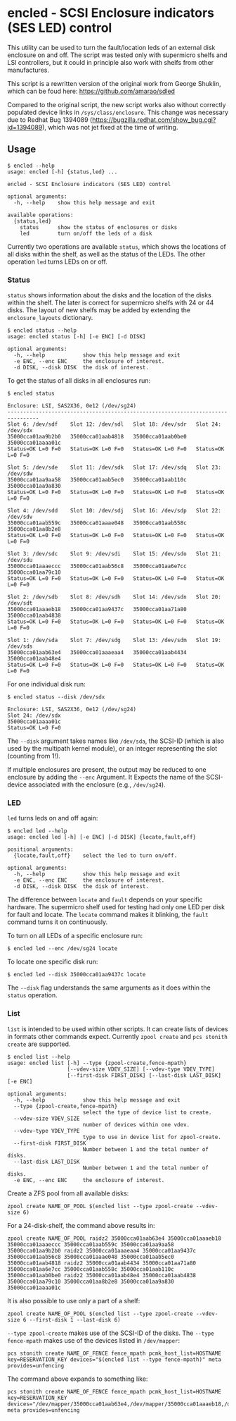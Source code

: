 # encled - SCSI Enclosure indicators (SES LED) control

This utility can be used to turn the fault/location leds of an external disk enclosure on and off. The script was tested
only with supermicro shelfs and LSI controllers, but it could in principle also work with shelfs from other manufactures. 

This script is a rewritten version of the original work from George Shuklin, 
which can be foud here: https://github.com/amarao/sdled

Compared to the original script, the new script works also without correctly populated device links in 
`/sys/class/enclosure`. This change was necessary due to Redhat Bug 1394089 (https://bugzilla.redhat.com/show_bug.cgi?id=1394089), 
which was not jet fixed at the time of writing.

## Usage

    $ encled --help
    usage: encled [-h] {status,led} ...
    
    encled - SCSI Enclosure indicators (SES LED) control
    
    optional arguments:
      -h, --help    show this help message and exit
    
    available operations:
      {status,led}
        status      show the status of enclosures or disks
        led         turn on/off the leds of a disk
        
Currently two operations are available `status`, which shows the locations of all disks within the shelf, as well as
the status of the LEDs. The other operation `led` turns LEDs on or off. 

### Status
`status` shows information about the disks and the location of the disks within the shelf. The later is correct for
supermicro shelfs with 24 or 44 disks. The layout of new shelfs may be added by extending the `enclosure_layouts` 
dictionary.

    $ encled status --help
    usage: encled status [-h] [-e ENC] [-d DISK]
    
    optional arguments:
      -h, --help            show this help message and exit
      -e ENC, --enc ENC     the enclosure of interest.
      -d DISK, --disk DISK  the disk of interest.


To get the status of all disks in all enclosures run:

    $ encled status 

    Enclosure: LSI, SAS2X36, 0e12 (/dev/sg24)
    --------------------------------------------------------------------------------
    Slot 6: /dev/sdf    Slot 12: /dev/sdl   Slot 18: /dev/sdr   Slot 24: /dev/sdx   
    35000cca01aa9b2b0   35000cca01aab4818   35000cca01aab0be0   35000cca01aaaa01c   
    Status=OK L=0 F=0   Status=OK L=0 F=0   Status=OK L=0 F=0   Status=OK L=0 F=0   
    
    Slot 5: /dev/sde    Slot 11: /dev/sdk   Slot 17: /dev/sdq   Slot 23: /dev/sdw   
    35000cca01aa9aa58   35000cca01aab5ec0   35000cca01aab110c   35000cca01aa9a830   
    Status=OK L=0 F=0   Status=OK L=0 F=0   Status=OK L=0 F=0   Status=OK L=0 F=0   
    
    Slot 4: /dev/sdd    Slot 10: /dev/sdj   Slot 16: /dev/sdp   Slot 22: /dev/sdv   
    35000cca01aab559c   35000cca01aaae048   35000cca01aab558c   35000cca01aa8b2e8   
    Status=OK L=0 F=0   Status=OK L=0 F=0   Status=OK L=0 F=0   Status=OK L=0 F=0   
    
    Slot 3: /dev/sdc    Slot 9: /dev/sdi    Slot 15: /dev/sdo   Slot 21: /dev/sdu   
    35000cca01aaaeccc   35000cca01aab56c8   35000cca01aa6e7cc   35000cca01aa79c10   
    Status=OK L=0 F=0   Status=OK L=0 F=0   Status=OK L=0 F=0   Status=OK L=0 F=0   
    
    Slot 2: /dev/sdb    Slot 8: /dev/sdh    Slot 14: /dev/sdn   Slot 20: /dev/sdt   
    35000cca01aaaeb18   35000cca01aa9437c   35000cca01aa71a80   35000cca01aab4838   
    Status=OK L=0 F=0   Status=OK L=0 F=0   Status=OK L=0 F=0   Status=OK L=0 F=0   
    
    Slot 1: /dev/sda    Slot 7: /dev/sdg    Slot 13: /dev/sdm   Slot 19: /dev/sds   
    35000cca01aab63e4   35000cca01aaaeaa4   35000cca01aab4434   35000cca01aab48e4   
    Status=OK L=0 F=0   Status=OK L=0 F=0   Status=OK L=0 F=0   Status=OK L=0 F=0   

For one individual disk run:

    $ encled status --disk /dev/sdx
    
    Enclosure: LSI, SAS2X36, 0e12 (/dev/sg24)
    Slot 24: /dev/sdx
    35000cca01aaaa01c
    Status=OK L=0 F=0
    
The `--disk` argument takes names like `/dev/sda`, the SCSI-ID (which is also used by the multipath kernel module), or
an integer representing the slot (counting from 1!).

If multiple enclosures are present, the output may be reduced to one enclosure by adding the `--enc` Argument. It
Expects the name of the SCSI-device associated with the enclosure (e.g., `/dev/sg24`).


### LED
`led` turns leds on and off again:
    
    $ encled led --help         
    usage: encled led [-h] [-e ENC] [-d DISK] {locate,fault,off}
    
    positional arguments:
      {locate,fault,off}    select the led to turn on/off.
    
    optional arguments:
      -h, --help            show this help message and exit
      -e ENC, --enc ENC     the enclosure of interest.
      -d DISK, --disk DISK  the disk of interest.

The difference between `locate` and `fault` depends on your specific hardware. The supermicro shelf used for testing had
only one LED per disk for fault and locate. The `locate` command makes it blinking, the `fault` command turns it on 
continuously.

To turn on all LEDs of a specific enclosure run:

    $ encled led --enc /dev/sg24 locate
    
To locate one specific disk run:

    $ encled led --disk 35000cca01aa9437c locate

The `--disk` flag understands the same arguments as it does within the `status` operation.


### List
`list` is intended to be used within other scripts. It can create lists of devices in formats other commands expect. 
Currently `zpool create` and `pcs stonith create` are supported.

    $ encled list --help
    usage: encled list [-h] --type {zpool-create,fence-mpath}
                       [--vdev-size VDEV_SIZE] [--vdev-type VDEV_TYPE]
                       [--first-disk FIRST_DISK] [--last-disk LAST_DISK] [-e ENC]
    
    optional arguments:
      -h, --help            show this help message and exit
      --type {zpool-create,fence-mpath}
                            select the type of device list to create.
      --vdev-size VDEV_SIZE
                            number of devices within one vdev.
      --vdev-type VDEV_TYPE
                            type to use in device list for zpool-create.
      --first-disk FIRST_DISK
                            Number between 1 and the total number of disks.
      --last-disk LAST_DISK
                            Number between 1 and the total number of disks.
      -e ENC, --enc ENC     the enclosure of interest.

Create a ZFS pool from all available disks:
    
    zpool create NAME_OF_POOL $(encled list --type zpool-create --vdev-size 6)
    
For a 24-disk-shelf, the command above results in:

    zpool create NAME_OF_POOL raidz2 35000cca01aab63e4 35000cca01aaaeb18 35000cca01aaaeccc 35000cca01aab559c 35000cca01aa9aa58 35000cca01aa9b2b0 raidz2 35000cca01aaaeaa4 35000cca01aa9437c 35000cca01aab56c8 35000cca01aaae048 35000cca01aab5ec0 35000cca01aab4818 raidz2 35000cca01aab4434 35000cca01aa71a80 35000cca01aa6e7cc 35000cca01aab558c 35000cca01aab110c 35000cca01aab0be0 raidz2 35000cca01aab48e4 35000cca01aab4838 35000cca01aa79c10 35000cca01aa8b2e8 35000cca01aa9a830 35000cca01aaaa01c
    
It is also possible to use only a part of a shelf:

    zpool create NAME_OF_POOL $(encled list --type zpool-create --vdev-size 6 --first-disk 1 --last-disk 6)
    
`--type zpool-create` makes use of the SCSI-ID of the disks. The `--type fence-mpath` makes use of the devices listed 
in `/dev/mapper`:

    pcs stonith create NAME_OF_FENCE fence_mpath pcmk_host_list=HOSTNAME key=RESERVATION_KEY devices="$(encled list --type fence-mpath)" meta provides=unfencing

The command above expands to something like:

    pcs stonith create NAME_OF_FENCE fence_mpath pcmk_host_list=HOSTNAME key=RESERVATION_KEY devices="/dev/mapper/35000cca01aab63e4,/dev/mapper/35000cca01aaaeb18,/dev/mapper/35000cca01aaaeccc,/dev/mapper/35000cca01aab559c,/dev/mapper/35000cca01aa9aa58,/dev/mapper/35000cca01aa9b2b0,/dev/mapper/35000cca01aaaeaa4,/dev/mapper/35000cca01aa9437c,/dev/mapper/35000cca01aab56c8,/dev/mapper/35000cca01aaae048,/dev/mapper/35000cca01aab5ec0,/dev/mapper/35000cca01aab4818,/dev/mapper/35000cca01aab4434,/dev/mapper/35000cca01aa71a80,/dev/mapper/35000cca01aa6e7cc,/dev/mapper/35000cca01aab558c,/dev/mapper/35000cca01aab110c,/dev/mapper/35000cca01aab0be0,/dev/mapper/35000cca01aab48e4,/dev/mapper/35000cca01aab4838,/dev/mapper/35000cca01aa79c10,/dev/mapper/35000cca01aa8b2e8,/dev/mapper/35000cca01aa9a830,/dev/mapper/35000cca01aaaa01c" meta provides=unfencing
